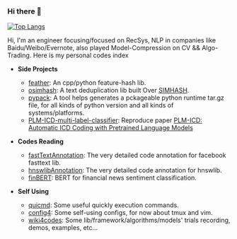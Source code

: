 ### Hi there 👋

<!--
**innerNULL/innerNULL** is a ✨ _special_ ✨ repository because its `README.md` (this file) appears on your GitHub profile.

Here are some ideas to get you started:

- 🔭 I’m currently working on ...
- 🌱 I’m currently learning ...
- 👯 I’m looking to collaborate on ...
- 🤔 I’m looking for help with ...
- 💬 Ask me about ...
- 📫 How to reach me: ...
- 😄 Pronouns: ...
- ⚡ Fun fact: ...
-->

[![Top Langs](https://github-readme-stats.vercel.app/api/top-langs/?username=innerNULL&layout=compact)](https://github.com/innerNULL/github-readme-stats)

Hi, I'm an engineer focusing/focused on RecSys, NLP in companies like Baidu/Weibo/Evernote, also played Model-Compression on CV && Algo-Trading. Here is my personal codes index

* **Side Projects**  
    * [feather](https://github.com/innerNULL/feather): An cpp/python feature-hash lib.
    * [osimhash](https://github.com/innerNULL/osimhash): A text deduplication lib built Over [SIMHASH](https://github.com/yanyiwu/simhash).
    * [pypack](https://github.com/innerNULL/pypack): A tool helps generates a pckageable python runtime tar.gz file, for all kinds of python version and all kinds of systems/platforms.
    * [PLM-ICD-multi-label-classifier](https://github.com/innerNULL/PLM-ICD-multi-label-classifier/tree/main): Reproduce paper [PLM-ICD: Automatic ICD Coding with Pretrained Language Models](https://arxiv.org/abs/2207.05289v1)

* **Codes Reading**  
    * [fastTextAnnotation](https://github.com/innerNULL/fastTextAnnotation/tree/code_reading): The very detailed code annotation for facebook fasttext lib.
    * [hnswlibAnnotation](https://github.com/innerNULL/hnswlibAnnotation/tree/code_reading): The very detailed code annotation for hnswlib.  
    * [finBERT](https://github.com/innerNULL/finBERT/tree/code_reading): BERT for financial news sentiment classification.


* **Self Using**  
    * [quicmd](https://github.com/innerNULL/quicmd): Some useful quickly execution commands.
    * [config4](https://github.com/innerNULL/config4): Some self-using configs, for now about tmux and vim.
    * [wiki4codes](https://github.com/innerNULL/wiki4codes): Some lib/framework/algorithms/models' trials recording, demos, examples, etc...



